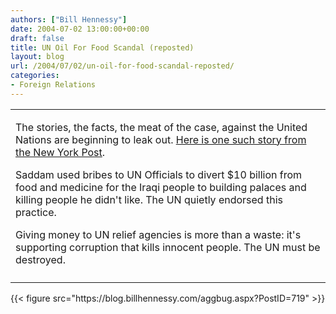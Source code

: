 ```yaml
---
authors: ["Bill Hennessy"]
date: 2004-07-02 13:00:00+00:00
draft: false
title: UN Oil For Food Scandal (reposted)
layout: blog
url: /2004/07/02/un-oil-for-food-scandal-reposted/
categories:
- Foreign Relations
---
```


<table cellpadding="1" width="100%" border="0" cellspacing="1" id="Table1" >
<tbody >
<tr >

<td colspan="2" >


The stories, the facts, the meat of the case, against the United Nations are beginning to leak out. [Here is one such story from the New York Post](https://story.news.yahoo.com/news?tmpl=story&cid=106&ncid=742&e=4&u=/nypost/20040702/cm_nypost/unstelltaletipoff).




Saddam used bribes to UN Officials to divert $10 billion from food and medicine for the Iraqi people to building palaces and killing people he didn't like. The UN quietly endorsed this practice.




Giving money to UN relief agencies is more than a waste: it's supporting corruption that kills innocent people. The UN must be destroyed.

</td></tr>
<tr >

<td colspan="2" align="middle" >
</td></tr></tbody></table>{{< figure src="https://blog.billhennessy.com/aggbug.aspx?PostID=719" >}}


